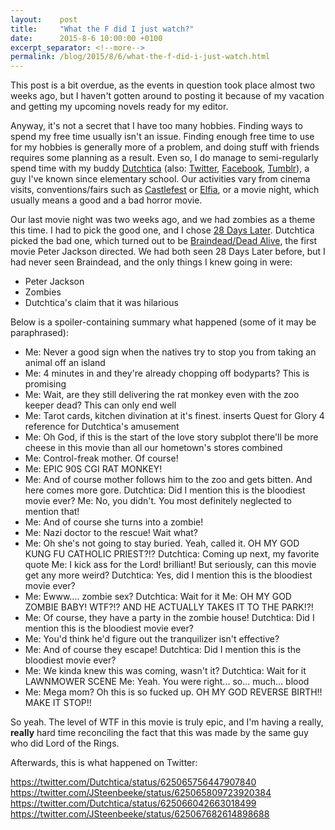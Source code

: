 ```yaml
---
layout:    post
title:     "What the F did I just watch?"
date:      2015-8-6 10:00:00 +0100
excerpt_separator: <!--more-->
permalink: /blog/2015/8/6/what-the-f-did-i-just-watch.html
---
```


This post is a bit overdue, as the events in question took place almost two weeks ago, but I haven't gotten around to posting it because of my vacation and getting my upcoming novels ready for my editor.

Anyway, it's not a secret that I have too many hobbies. Finding ways to spend my free time usually isn't an issue. Finding enough free time to use for my hobbies is generally more of a problem, and doing stuff with friends requires some planning as a result. Even so, I do manage to semi-regularly spend time with my buddy [Dutchtica](https://www.youtube.com/user/Dutchtica) (also: [Twitter](https://twitter.com/Dutchtica), [Facebook](https://www.facebook.com/pages/Dutchtica/188093857885444), [Tumblr](http://dutchtica.tumblr.com/)), a guy I've known since elementary school. Our activities vary from cinema visits, conventions/fairs such as [Castlefest](http://castlefest.nl/) or [Elfia](http://elfia.com), or a movie night, which usually means a good and a bad horror movie.

<!--more-->
Our last movie night was two weeks ago, and we had zombies as a theme this time. I had to pick the good one, and I chose [28 Days Later](http://www.imdb.com/title/tt0289043/). Dutchtica picked the bad one, which turned out to be [Braindead/Dead Alive](http://www.imdb.com/title/tt0103873), the first movie Peter Jackson directed. We had both seen 28 Days Later before, but I had never seen Braindead, and the only things I knew going in were:

* Peter Jackson
* Zombies
* Dutchtica's claim that it was hilarious


Below is a spoiler-containing summary what happened (some of it may be paraphrased):

* Me: Never a good sign when the natives try to stop you from taking an animal off an island
* Me: 4 minutes in and they're already chopping off bodyparts? This is promising
* Me: Wait, are they still delivering the rat monkey even with the zoo keeper dead? This can only end well
* Me: Tarot cards, kitchen divination at it's finest. inserts Quest for Glory 4 reference for Dutchtica's amusement
* Me: Oh God, if this is the start of the love story subplot there'll be more cheese in this movie than all our hometown's stores combined
* Me: Control-freak mother. Of course!
* Me: EPIC 90S CGI RAT MONKEY!
*    Me: And of course mother follows him to the zoo and gets bitten. And here comes more gore.   Dutchtica: Did I mention this is the bloodiest movie ever?   Me: No, you didn't. You most definitely neglected to mention that!
* Me: And of course she turns into a zombie!
* Me: Nazi doctor to the rescue! Wait what?
*    Me: Oh she's not going to stay buried. Yeah, called it. OH MY GOD KUNG FU CATHOLIC PRIEST?!?   Dutchtica: Coming up next, my favorite quote   Me: I kick ass for the Lord! brilliant! But seriously, can this movie get any more weird?   Dutchtica: Yes, did I mention this is the bloodiest movie ever?
*    Me: Ewww.... zombie sex?   Dutchtica: Wait for it   Me: OH MY GOD ZOMBIE BABY! WTF?!? AND HE ACTUALLY TAKES IT TO THE PARK!?!
*    Me: Of course, they have a party in the zombie house!   Dutchtica: Did I mention this is the bloodiest movie ever?
* Me: You'd think he'd figure out the tranquilizer isn't effective?
*    Me: And of course they escape!   Dutchtica: Did I mention this is the bloodiest movie ever?
*    Me: We kinda knew this was coming, wasn't it?   Dutchtica: Wait for it   LAWNMOWER SCENE   Me: Yeah. You were right... so... much... blood
* Me: Mega mom? Oh this is so fucked up. OH MY GOD REVERSE BIRTH!! MAKE IT STOP!!


So yeah. The level of WTF in this movie is truly epic, and I'm having a really, **really** hard time reconciling the fact that this was made by the same guy who did Lord of the Rings.

Afterwards, this is what happened on Twitter:

https://twitter.com/Dutchtica/status/625065756447907840
https://twitter.com/JSteenbeeke/status/625065809723920384
https://twitter.com/Dutchtica/status/625066042663018499
https://twitter.com/JSteenbeeke/status/625067682614898688